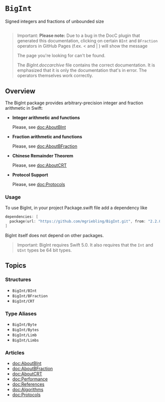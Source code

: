 # ``BigInt``

Signed integers and fractions of unbounded size

## 

> Important:
**Please note:** Due to a bug in the DocC plugin that generated this documentation,
> clicking on certain `BInt` and `BFraction` operators in GitHub Pages (f.ex. < and | ) will show the message
>
>    The page you're looking for can't be found.
>   
> The *BigInt.doccarchive* file contains the correct documentation.
> It is emphasized that it is only the documentation that's in error.
> The operators themselves work correctly.

## Overview

The BigInt package provides arbitrary-precision integer and fraction arithmetic in Swift:

* **Integer arithmetic and functions**

    Please, see <doc:AboutBInt>

* **Fraction arithmetic and functions**

    Please, see <doc:AboutBFraction>

* **Chinese Remainder Theorem**

    Please, see <doc:AboutCRT>

* **Protocol Support**

    Please, see <doc:Protocols>

### Usage

To use BigInt, in your project Package.swift file add a dependency like

```swift
dependencies: [
  package(url: "https://github.com/mgriebling/BigInt.git", from: "2.2.0"),
]
```

BigInt itself does not depend on other packages.

> Important:
BigInt requires Swift 5.0. It also requires that the `Int` and `UInt` types be 64 bit types.

## Topics

### Structures

- ``BigInt/BInt``
- ``BigInt/BFraction``
- ``BigInt/CRT``

### Type Aliases

- ``BigInt/Byte``
- ``BigInt/Bytes``
- ``BigInt/Limb``
- ``BigInt/Limbs``

### Articles

- <doc:AboutBInt>
- <doc:AboutBFraction>
- <doc:AboutCRT>
- <doc:Performance>
- <doc:References>
- <doc:Algorithms>
- <doc:Protocols>
